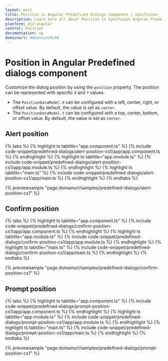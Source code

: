 ```yaml
---
layout: post
title: Position in Angular Predefined dialogs component | Syncfusion
description: Learn here all about Position in Syncfusion Angular Predefined dialogs component of Syncfusion Essential JS 2 and more.
platform: ej2-angular
control: Position 
documentation: ug
domainurl: ##DomainURL##
---
```


# Position in Angular Predefined dialogs component

Customize the dialog position by using the `position` property. The position can be represented with specific `X` and `Y` values.

* The `PositionDataModel.X` can be configured with a left, center, right, or offset value. By default, the value is set as `center`.
* The `PositionDataModel.Y` can be configured with a top, center, bottom, or offset value. By default, the value is set as `center`.

## Alert position

{% tabs %}
{% highlight ts tabtitle="app.component.ts" %}
{% include code-snippet/predefined-dialogs/alert-position-cs1/app/app.component.ts %}
{% endhighlight %}
{% highlight ts tabtitle="app.module.ts" %}
{% include code-snippet/predefined-dialogs/alert-position-cs1/app/app.module.ts %}
{% endhighlight %}
{% highlight ts tabtitle="main.ts" %}
{% include code-snippet/predefined-dialogs/alert-position-cs1/app/main.ts %}
{% endhighlight %}
{% endtabs %}
  
{% previewsample "page.domainurl/samples/predefined-dialogs/alert-position-cs1" %}

## Confirm position

{% tabs %}
{% highlight ts tabtitle="app.component.ts" %}
{% include code-snippet/predefined-dialogs/confirm-position-cs1/app/app.component.ts %}
{% endhighlight %}
{% highlight ts tabtitle="app.module.ts" %}
{% include code-snippet/predefined-dialogs/confirm-position-cs1/app/app.module.ts %}
{% endhighlight %}
{% highlight ts tabtitle="main.ts" %}
{% include code-snippet/predefined-dialogs/confirm-position-cs1/app/main.ts %}
{% endhighlight %}
{% endtabs %}
  
{% previewsample "page.domainurl/samples/predefined-dialogs/confirm-position-cs1" %}

## Prompt position

{% tabs %}
{% highlight ts tabtitle="app.component.ts" %}
{% include code-snippet/predefined-dialogs/prompt-position-cs1/app/app.component.ts %}
{% endhighlight %}
{% highlight ts tabtitle="app.module.ts" %}
{% include code-snippet/predefined-dialogs/prompt-position-cs1/app/app.module.ts %}
{% endhighlight %}
{% highlight ts tabtitle="main.ts" %}
{% include code-snippet/predefined-dialogs/prompt-position-cs1/app/main.ts %}
{% endhighlight %}
{% endtabs %}
  
{% previewsample "page.domainurl/samples/predefined-dialogs/prompt-position-cs1" %}

